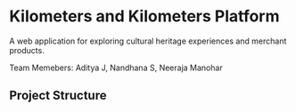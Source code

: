 # Kilometers and Kilometers Platform

A web application for exploring cultural heritage experiences and merchant products.

Team Memebers: Aditya J, Nandhana S, Neeraja Manohar
## Project Structure

